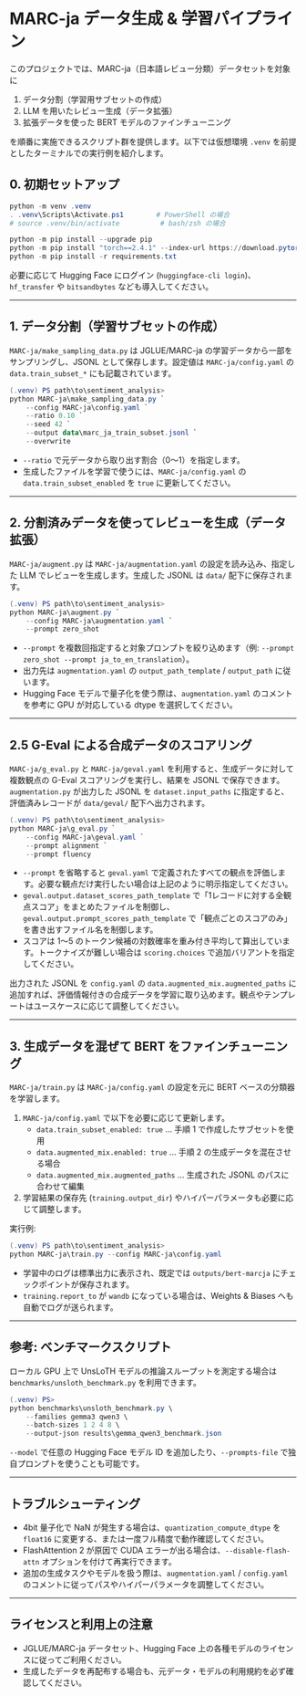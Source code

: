 # MARC-ja データ生成 & 学習パイプライン

このプロジェクトでは、MARC-ja（日本語レビュー分類）データセットを対象に

1. データ分割（学習用サブセットの作成）
2. LLM を用いたレビュー生成（データ拡張）
3. 拡張データを使った BERT モデルのファインチューニング

を順番に実施できるスクリプト群を提供します。以下では仮想環境 `.venv` を前提としたターミナルでの実行例を紹介します。

## 0. 初期セットアップ

```powershell
python -m venv .venv
. .venv\Scripts\Activate.ps1        # PowerShell の場合
# source .venv/bin/activate          # bash/zsh の場合

python -m pip install --upgrade pip
python -m pip install "torch==2.4.1" --index-url https://download.pytorch.org/whl/cu121
python -m pip install -r requirements.txt
```

必要に応じて Hugging Face にログイン (`huggingface-cli login`)、`hf_transfer` や `bitsandbytes` なども導入してください。

---

## 1. データ分割（学習サブセットの作成）

`MARC-ja/make_sampling_data.py` は JGLUE/MARC-ja の学習データから一部をサンプリングし、JSONL として保存します。設定値は `MARC-ja/config.yaml` の `data.train_subset_*` にも記載されています。

```powershell
(.venv) PS path\to\sentiment_analysis>
python MARC-ja\make_sampling_data.py `
    --config MARC-ja\config.yaml `
    --ratio 0.10 `
    --seed 42 `
    --output data\marc_ja_train_subset.jsonl `
    --overwrite
```

- `--ratio` で元データから取り出す割合（0〜1）を指定します。
- 生成したファイルを学習で使うには、`MARC-ja/config.yaml` の `data.train_subset_enabled` を `true` に更新してください。

---

## 2. 分割済みデータを使ってレビューを生成（データ拡張）

`MARC-ja/augment.py` は `MARC-ja/augmentation.yaml` の設定を読み込み、指定した LLM でレビューを生成します。生成した JSONL は `data/` 配下に保存されます。

```powershell
(.venv) PS path\to\sentiment_analysis>
python MARC-ja\augment.py `
    --config MARC-ja\augmentation.yaml `
    --prompt zero_shot
```

- `--prompt` を複数回指定すると対象プロンプトを絞り込めます（例: `--prompt zero_shot --prompt ja_to_en_translation`）。
- 出力先は `augmentation.yaml` の `output_path_template` / `output_path` に従います。
- Hugging Face モデルで量子化を使う際は、`augmentation.yaml` のコメントを参考に GPU が対応している dtype を選択してください。

---

## 2.5 G-Eval による合成データのスコアリング

`MARC-ja/g_eval.py` と `MARC-ja/geval.yaml` を利用すると、生成データに対して複数観点の G-Eval スコアリングを実行し、結果を JSONL で保存できます。`augmentation.py` が出力した JSONL を `dataset.input_paths` に指定すると、評価済みレコードが `data/geval/` 配下へ出力されます。

```powershell
(.venv) PS path\to\sentiment_analysis>
python MARC-ja\g_eval.py `
    --config MARC-ja\geval.yaml `
    --prompt alignment `
    --prompt fluency
```

- `--prompt` を省略すると `geval.yaml` で定義されたすべての観点を評価します。必要な観点だけ実行したい場合は上記のように明示指定してください。
- `geval.output.dataset_scores_path_template` で「1レコードに対する全観点スコア」をまとめたファイルを制御し、`geval.output.prompt_scores_path_template` で「観点ごとのスコアのみ」を書き出すファイル名を制御します。
- スコアは 1〜5 のトークン候補の対数確率を重み付き平均して算出しています。トークナイズが難しい場合は `scoring.choices` で追加バリアントを指定してください。

出力された JSONL を `config.yaml` の `data.augmented_mix.augmented_paths` に追加すれば、評価情報付きの合成データを学習に取り込めます。観点やテンプレートはユースケースに応じて調整してください。

---

## 3. 生成データを混ぜて BERT をファインチューニング

`MARC-ja/train.py` は `MARC-ja/config.yaml` の設定を元に BERT ベースの分類器を学習します。

1. `MARC-ja/config.yaml` で以下を必要に応じて更新します。
   - `data.train_subset_enabled: true` … 手順 1 で作成したサブセットを使用
   - `data.augmented_mix.enabled: true` … 手順 2 の生成データを混在させる場合
   - `data.augmented_mix.augmented_paths` … 生成された JSONL のパスに合わせて編集
2. 学習結果の保存先 (`training.output_dir`) やハイパーパラメータも必要に応じて調整します。

実行例:

```powershell
(.venv) PS path\to\sentiment_analysis>
python MARC-ja\train.py --config MARC-ja\config.yaml
```

- 学習中のログは標準出力に表示され、既定では `outputs/bert-marcja` にチェックポイントが保存されます。
- `training.report_to` が `wandb` になっている場合は、Weights & Biases へも自動でログが送られます。

---

## 参考: ベンチマークスクリプト

ローカル GPU 上で UnsLoTH モデルの推論スループットを測定する場合は `benchmarks/unsloth_benchmark.py` を利用できます。

```powershell
(.venv) PS>
python benchmarks\unsloth_benchmark.py \
    --families gemma3 qwen3 \
    --batch-sizes 1 2 4 8 \
    --output-json results\gemma_qwen3_benchmark.json
```

`--model` で任意の Hugging Face モデル ID を追加したり、`--prompts-file` で独自プロンプトを使うことも可能です。

---

## トラブルシューティング

- 4bit 量子化で NaN が発生する場合は、`quantization_compute_dtype` を `float16` に変更する、または一度フル精度で動作確認してください。
- FlashAttention 2 が原因で CUDA エラーが出る場合は、`--disable-flash-attn` オプションを付けて再実行できます。
- 追加の生成タスクやモデルを扱う際は、`augmentation.yaml` / `config.yaml` のコメントに従ってパスやハイパーパラメータを調整してください。

---

## ライセンスと利用上の注意

- JGLUE/MARC-ja データセット、Hugging Face 上の各種モデルのライセンスに従ってご利用ください。
- 生成したデータを再配布する場合も、元データ・モデルの利用規約を必ず確認してください。
